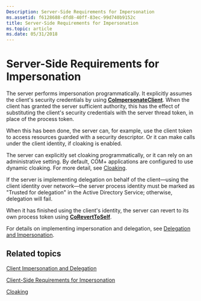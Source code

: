 ```yaml
---
Description: Server-Side Requirements for Impersonation
ms.assetid: f6128688-dfd8-40ff-83ec-99d740b9152c
title: Server-Side Requirements for Impersonation
ms.topic: article
ms.date: 05/31/2018
---
```


# Server-Side Requirements for Impersonation

The server performs impersonation programmatically. It explicitly assumes the client's security credentials by using [**CoImpersonateClient**](https://docs.microsoft.com/windows/desktop/api/combaseapi/nf-combaseapi-coimpersonateclient). When the client has granted the server sufficient authority, this has the effect of substituting the client's security credentials with the server thread token, in place of the process token.

When this has been done, the server can, for example, use the client token to access resources guarded with a security descriptor. Or it can make calls under the client identity, if cloaking is enabled.

The server can explicitly set cloaking programmatically, or it can rely on an administrative setting. By default, COM+ applications are configured to use dynamic cloaking. For more detail, see [Cloaking](cloaking.md).

If the server is implementing delegation on behalf of the client—using the client identity over network—the server process identity must be marked as "Trusted for delegation" in the Active Directory Service; otherwise, delegation will fail.

When it has finished using the client's identity, the server can revert to its own process token using [**CoRevertToSelf**](https://docs.microsoft.com/windows/desktop/api/combaseapi/nf-combaseapi-coreverttoself).

For details on implementing impersonation and delegation, see [Delegation and Impersonation](https://docs.microsoft.com/windows/desktop/com/delegation-and-impersonation).

## Related topics

<dl> <dt>

[Client Impersonation and Delegation](client-impersonation-and-delegation.md)
</dt> <dt>

[Client-Side Requirements for Impersonation](client-side-requirements-for-impersonation.md)
</dt> <dt>

[Cloaking](cloaking.md)
</dt> </dl>

 

 



